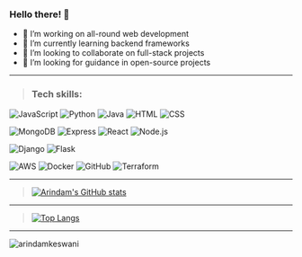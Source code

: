
### Hello there! 👋

  - 🔭 I’m working on all-round web development
  - 🌱 I’m currently learning backend frameworks
  - 👯 I’m looking to collaborate on full-stack projects
  - 🤔 I’m looking for guidance in open-source projects
<!--
- 💬 Ask me about ...
- 📫 How to reach me: ...
- 😄 Pronouns: ...
- ⚡ Fun fact: ...
-->
---
> ### Tech skills:
  ![JavaScript](https://img.shields.io/badge/JavaScript-F7DF1E?style=for-the-badge&logo=javascript&logoColor=black) ![Python](https://img.shields.io/badge/-Python-000?style=for-the-badge&logo=python) ![Java](https://img.shields.io/badge/Java-ED8B00?style=for-the-badge&logo=java&logoColor=white) ![HTML](https://img.shields.io/badge/HTML5-E34F26?style=for-the-badge&logo=html5&logoColor=whit) ![CSS](https://img.shields.io/badge/CSS3-1572B6?style=for-the-badge&logo=css3&logoColor=white) 
  
  ![MongoDB](https://img.shields.io/badge/MongoDB-4EA94B?style=for-the-badge&logo=mongodb&logoColor=white) ![Express](https://img.shields.io/badge/Express.js-000000?style=for-the-badge&logo=express&logoColor=white) ![React](https://img.shields.io/badge/React-20232A?style=for-the-badge&logo=react&logoColor=61DAFB) ![Node.js](https://img.shields.io/badge/Node.js-339933?style=for-the-badge&logo=nodedotjs&logoColor=white)
  
  ![Django](https://img.shields.io/badge/Django-092E20?style=for-the-badge&logo=django&logoColor=green) ![Flask](https://img.shields.io/badge/Flask-000000?style=for-the-badge&logo=flask&logoColor=white)
  
  ![AWS](https://img.shields.io/badge/AWS-%23FF9900.svg?style=for-the-badge&logo=amazon-aws&logoColor=white) ![Docker](https://img.shields.io/badge/Docker-2CA5E0?style=for-the-badge&logo=docker&logoColor=white) 	![GitHub](https://img.shields.io/badge/GitHub-100000?style=for-the-badge&logo=github&logoColor=white) ![Terraform](https://img.shields.io/badge/terraform-%235835CC.svg?style=for-the-badge&logo=terraform&logoColor=white)

----

> [![Arindam's GitHub stats](https://github-readme-stats.vercel.app/api?username=arindamkeswani&count_private=true&show_icons=true&theme=dracula)](https://github.com/arindamkeswani)

----

> [![Top Langs](https://github-readme-stats.vercel.app/api/top-langs/?username=arindamkeswani)](https://github.com/arindamkeswani)

----

<p align="left"> <img src="https://komarev.com/ghpvc/?username=arindamkeswani&label=Visitors&color=0e75b6&style=social" alt="arindamkeswani" /> 
  

